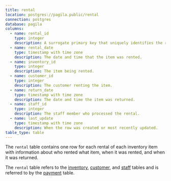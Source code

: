 ```yaml
---
title: rental
location: postgres://pagila.public/rental
connection: postgres
database: pagila
columns:
  - name: rental_id
    type: integer
    description: A surrogate primary key that uniquely identifies the rental.
  - name: rental_date
    type: timestamp with time zone
    description: The date and time that the item was rented.
  - name: inventory_id
    type: integer
    description: The item being rented.
  - name: customer_id
    type: integer
    description: The customer renting the item.
  - name: return_date
    type: timestamp with time zone
    description: The date and time the item was returned.
  - name: staff_id
    type: integer
    description: The staff member who processed the rental.
  - name: last_update
    type: timestamp with time zone
    description: When the row was created or most recently updated.
table_type: table
---
```

The `rental` table contains one row for each rental of each inventory item with information about who rented what item, when it was rented, and when it was returned.

The `rental` table refers to the [inventory](/postgres/pagila/inventory), [customer](/postgres/pagila/customer), and [staff](/postgres/pagila/staff) tables and is referred to by the [payment](/postgres/pagila/payment) table.
